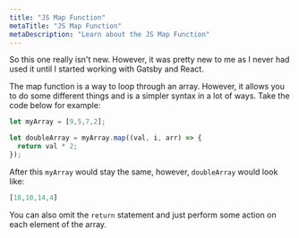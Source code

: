 ```yaml
---
title: "JS Map Function"
metaTitle: "JS Map Function"
metaDescription: "Learn about the JS Map Function"
---
```


So this one really isn't new. However, it was pretty new to me as I never
had used it until I started working with Gatsby and React.

The map function is a way to loop through an array. However, it allows you to
do some different things and is a simpler syntax in a lot of ways. Take the code
below for example:

```javascript
let myArray = [9,5,7,2];

let doubleArray = myArray.map((val, i, arr) => {
  return val * 2;
});
```

After this `myArray` would stay the same, however, `doubleArray` would look like:

```javascript
[18,10,14,4]
```

You can also omit the `return` statement and just perform some action on each
element of the array.
